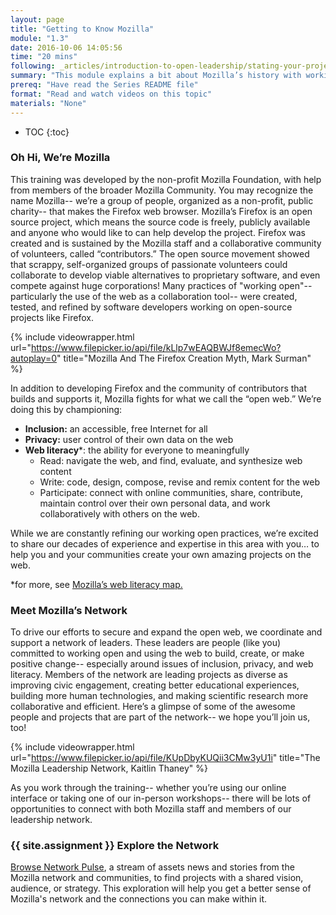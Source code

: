```yaml
---
layout: page
title: "Getting to Know Mozilla"
module: "1.3"
date: 2016-10-06 14:05:56
time: "20 mins"
following: _articles/introduction-to-open-leadership/stating-your-project-vision.md
summary: "This module explains a bit about Mozilla’s history with working open, and introduces Mozilla’s Network."
prereq: "Have read the Series README file"
format: "Read and watch videos on this topic"
materials: "None"
---
```


* TOC
{:toc}


### Oh Hi, We’re Mozilla

This training was developed by the non-profit Mozilla Foundation, with help from members of the broader Mozilla Community. You may recognize the name Mozilla-- we’re a group of people, organized as a non-profit, public charity-- that makes the Firefox web browser. Mozilla’s Firefox is an open source project, which means the source code is freely, publicly available and anyone who would like to can help develop the project. Firefox was created and is sustained by the Mozilla staff and a collaborative community of volunteers, called “contributors.” The open source movement showed that scrappy, self-organized groups of passionate volunteers could collaborate to develop viable alternatives to proprietary software, and even compete against huge corporations! Many practices of "working open"-- particularly the use of the web as a collaboration tool-- were created, tested, and refined by software developers working on open-source projects like Firefox.

{% include videowrapper.html
  url="https://www.filepicker.io/api/file/kLlp7wEAQBWJf8emecWo?autoplay=0"
  title="Mozilla And The Firefox Creation Myth, Mark Surman" %}

In addition to developing Firefox and the community of contributors that builds and supports it, Mozilla fights for what we call the “open web.” We’re doing this by championing:

*   **Inclusion:** an accessible, free Internet for all
*   **Privacy:** user control of their own data on the web
*   **Web literacy***: the ability for everyone to meaningfully
    *   Read: navigate the web, and find, evaluate, and synthesize web content
    *   Write: code, design, compose, revise and remix content for the web
    *   Participate: connect with online communities, share, contribute, maintain control over their own personal data, and work collaboratively with others on the web.

While we are constantly refining our working open practices, we’re excited to share our decades of experience and expertise in this area with you… to help you and your communities create your own amazing projects on the web.

*for more, see [Mozilla’s web literacy map.](https://teach.mozilla.org/web-literacy/)

### Meet Mozilla’s Network

To drive our efforts to secure and expand the open web, we coordinate and support a network of leaders. These leaders are people (like you) committed to working open and using the web to build, create, or make positive change-- especially around issues of inclusion, privacy, and web literacy. Members of the network are leading projects as diverse as improving civic engagement, creating better educational experiences, building more human technologies, and making scientific research more collaborative and efficient. Here’s a glimpse of some of the awesome people and projects that are part of the network-- we hope you’ll join us, too!

{% include videowrapper.html
  url="https://www.filepicker.io/api/file/KUpDbyKUQii3CMw3yU1i"
  title="The Mozilla Leadership Network, Kaitlin Thaney" %}

As you work through the training-- whether you’re using our online interface or taking one of our in-person workshops-- there will be lots of opportunities to connect with both Mozilla staff and members of our leadership network.

### {{ site.assignment }} Explore the Network

[Browse Network Pulse](https://mozilla.github.io/network-pulse/), a stream of assets news and stories from the Mozilla network and communities, to find projects with a shared vision, audience, or strategy. This exploration will help you get a better sense of Mozilla's network and the connections you can make within it.
